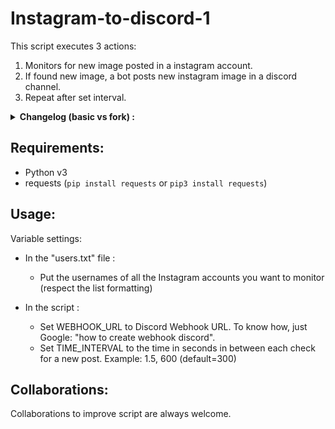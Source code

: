 # Instagram-to-discord-1

This script executes 3 actions:

1. Monitors for new image posted in a instagram account.
2. If found new image, a bot posts new instagram image in a discord channel.
3. Repeat after set interval.

<details><summary><b>Changelog (basic vs fork) :</b></summary>
<p>

- Add multi-user support
- File support
- Improved embed
- Bypass instagram's anti-bot security
- Sends all the photos and videos that have been published during the interval (example: if the user sends 3 photos in the same minute, the bot will send the 3 photos)
- Detection of a video
- Ignore the 1st verification
- Minor changes (optimization of functions, removal of comments, useless dependencies and environment variables, reduction of the verification interval, ...)
</p>
</details>

## Requirements:

- Python v3
- requests (`pip install requests` or `pip3 install requests`)

## Usage:

Variable settings:

- In the "users.txt" file : 
    - Put the usernames of all the Instagram accounts you want to monitor (respect the list formatting)

- In the script : 
    - Set WEBHOOK_URL to Discord Webhook URL. To know how, just Google: "how to create webhook discord".
    - Set TIME_INTERVAL to the time in seconds in between each check for a new post. Example: 1.5, 600 (default=300)

## Collaborations:

Collaborations to improve script are always welcome.
